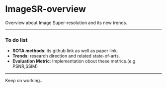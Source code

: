 # ImageSR-overview
Overview about Image Super-resolution and its new trends.

***

### To do list 
 - **SOTA methods**: its github link as well as paper link.
 - **Trends**:  research direction and related state-of-arts.
 - **Evaluation Metric**: Implementation obout these metrics.(e.g. PSNR,SSIM)



***

Keep on working...
